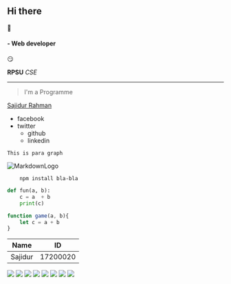 ## Hi there 
:wave:
#### - Web developer 

:smirk:

__RPSU__ *CSE*

___

>I'm a Programme  

[Sajidur Rahman](https://www.facebook.com/sajidurshajib)

* facebook 
* twitter
    * github
    * linkedin

`This is para graph`

![MarkdownLogo](https://markdown-here.com/img/icon256.png)


<!-- Github markdown -->
```
    npm install bla-bla
```

```python
def fun(a, b):
    c = a  + b
    print(c)
```

```javascript
function game(a, b){
    let c = a + b
}
```

| Name      | ID         |
|-----------|------------|
| Sajidur   | 17200020   |

![](https://img.shields.io/badge/name-Sajidur-blue)
![](https://img.shields.io/badge/name-Sajidur-orange)
![](https://img.shields.io/badge/name-Sajidur-red)
![](https://img.shields.io/badge/name-Sajidur-yellow)
![](https://img.shields.io/badge/name-Sajidur-green)
![](https://img.shields.io/badge/name-Sajidur-brightgreen)
![](https://img.shields.io/badge/name-Sajidur-yellowgreen)
![](https://img.shields.io/badge/name-Sajidur-lightgrey)
